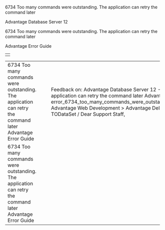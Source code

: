 6734 Too many commands were outstanding. The application can retry the command later




Advantage Database Server 12  

6734 Too many commands were outstanding. The application can retry the command later

Advantage Error Guide

|  |
| --- |
|  |

|  |  |  |  |  |
| --- | --- | --- | --- | --- |
| 6734 Too many commands were outstanding. The application can retry the command later  Advantage Error Guide |  |  | Feedback on: Advantage Database Server 12 - 6734 Too many commands were outstanding. The application can retry the command later Advantage Error Guide error\_6734\_too\_many\_commands\_were\_outstanding\_the\_application\_can\_retry\_the\_command\_later Advantage Web Development > Advantage Delphi OData Client > Delphi OData Components > TODataSet / Dear Support Staff, |  |
| 6734 Too many commands were outstanding. The application can retry the command later  Advantage Error Guide |  |  |  |  |